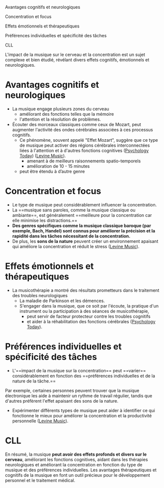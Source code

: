Avantages cognitifs et neurologiques

Concentration et focus

Effets émotionnels et thérapeutiques

Préférences individuelles et spécificité des tâches

CLL

L'impact de la musique sur le cerveau et la concentration est un sujet complexe et bien étudié, révélant divers effets cognitifs, émotionnels et neurologiques.

# **Avantages cognitifs et neurologiques**

- La musique engage plusieurs zones du cerveau
    - améliorant des fonctions telles que la mémoire
    - l'attention et la résolution de problèmes.
- Écouter des morceaux classiques comme ceux de Mozart, peut augmenter l'activité des ondes cérébrales associées à ces processus cognitifs.
    - Ce phénomène, souvent appelé "Effet Mozart", suggère que ce type de musique peut activer des régions cérébrales interconnectées liées à l'attention et à d'autres fonctions cognitives ([Psychology Today](https://www.psychologytoday.com/us/blog/how-my-brain-works/202306/music-and-the-brain)) ([Levine Music](https://www.levinemusic.org/about/news/how-music-affects-memory-and-concentration/)).
        - amenant à de meilleurs raisonnements spatio-temporels
        - amélioration de 10 - 15 minutes
    - peut être étendu à d’autre genre

# **Concentration et focus**

- Le type de musique peut considérablement influencer la concentration.
- La ==musique sans paroles, comme la musique classique ou ambiante==, est généralement ==meilleure pour la concentration car elle minimise les distractions.==
- **Des genres spécifiques comme la musique classique baroque (par exemple, Bach, Handel) sont connus pour améliorer la précision et la rapidité dans les tâches nécessitant de la concentration.**
- De plus, les **sons de la nature** peuvent créer un environnement apaisant qui améliore la concentration et réduit le stress ([Levine Music](https://www.levinemusic.org/about/news/how-music-affects-memory-and-concentration/)).

  

# **Effets émotionnels et thérapeutiques**

- La musicothérapie a montré des résultats prometteurs dans le traitement des troubles neurologiques
    - La maladie de Parkinson et les démences.
    - S'engager dans la musique, que ce soit par l'écoute, la pratique d'un instrument ou la participation à des séances de musicothérapie,
        - peut servir de facteur protecteur contre les troubles cognitifs
        - et aider à la réhabilitation des fonctions cérébrales ([Psychology Today](https://www.psychologytoday.com/us/blog/how-my-brain-works/202306/music-and-the-brain)).

# **Préférences individuelles et spécificité des tâches**

- L'==impact de la musique sur la concentration== peut ==varier== considérablement en fonction des ==préférences individuelles et de la nature de la tâche.==

Par exemple, certaines personnes peuvent trouver que la musique électronique les aide à maintenir un rythme de travail régulier, tandis que d'autres préfèrent l'effet apaisant des sons de la nature.

- Expérimenter différents types de musique peut aider à identifier ce qui fonctionne le mieux pour améliorer la concentration et la productivité personnelle ([Levine Music](https://www.levinemusic.org/about/news/how-music-affects-memory-and-concentration/)).

# CLL

En résumé, la musique **peut avoir des effets profonds et divers sur le cerveau**, améliorant les fonctions cognitives, aidant dans les thérapies neurologiques et améliorant la concentration en fonction du type de musique et des préférences individuelles. Les avantages thérapeutiques et cognitifs de la musique en font un outil précieux pour le développement personnel et le traitement médical.